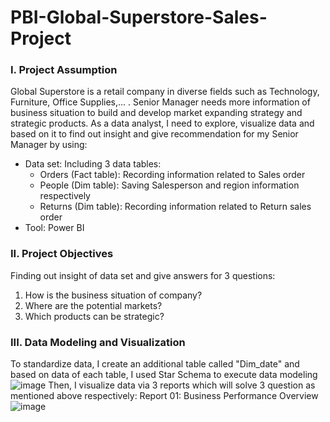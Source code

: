 # PBI-Global-Superstore-Sales-Project
### **I. Project Assumption**
Global Superstore is a retail company in diverse fields such as Technology, Furniture, Office Supplies,... . Senior Manager needs more information of business situation to build and develop market expanding strategy and strategic products. As a data analyst, I need to explore, visualize data and based on it to find out insight and give recommendation for my Senior Manager by using:
- Data set: Including 3 data tables:
  + Orders (Fact table): Recording information related to Sales order
  + People (Dim table): Saving Salesperson and region information respectively
  + Returns (Dim table): Recording information related to Return sales order
- Tool: Power BI
### **II. Project Objectives**
Finding out insight of data set and give answers for 3 questions:
1. How is the business situation of company?
2. Where are the potential markets?
3. Which products can be strategic?
### **III. Data Modeling and Visualization**
To standardize data, I create an additional table called "Dim_date" and based on data of each table, I used Star Schema to execute data modeling
![image](https://github.com/user-attachments/assets/df20de9b-1c24-4b09-9d34-dae0fd9a40f0)
Then, I visualize data via 3 reports which will solve 3 question as mentioned above respectively:
Report 01: Business Performance Overview
![image](https://github.com/user-attachments/assets/9591f988-0237-4e77-8349-44f3ac4599ee)
